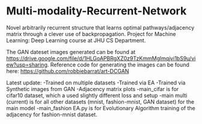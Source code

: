 # Multi-modality-Recurrent-Network
Novel arbitrarily recurrent structure that learns optimal pathways/adjacency matrix through a clever use of backpropagation.
Project for Machine Learning: Deep Learning course at JHU CS Department.

The GAN dateset images generated can be found at https://drive.google.com/file/d/1HLGoAPBRgXZ0z9TzKmmMglmqjvi1bS9u/view?usp=sharing. Reference code for generating the images can be found here: https://github.com/robbiebarrat/art-DCGAN

Latest update:
-Trained on multiple datasets
-Trained via EA
-Trained via Synthetic images from GAN
-Adjacency matrix plots
-main_cifar is for cifar10 dataset, which a used slightly different loss and setup
-main multi (current) is for all other datasets (mnist, fashion-mnist, GAN dataset) for the main model
-main_fashion EA.py is for Evolutionary Algorithm training of the adjacency for fashion-mnist dataset.
